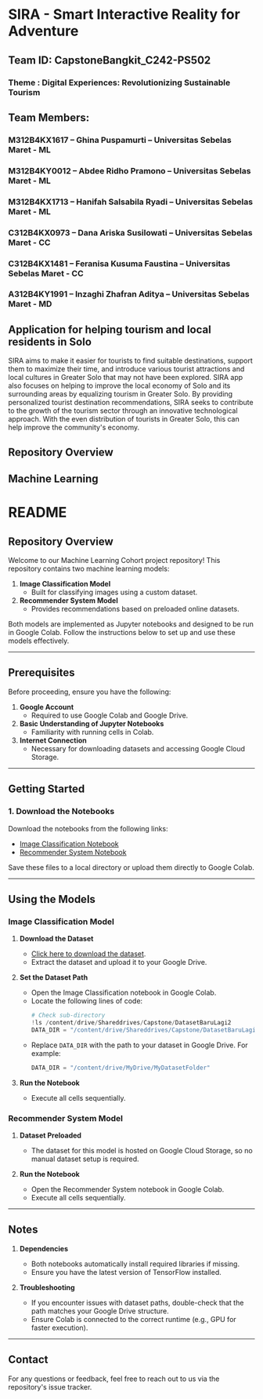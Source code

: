 # SIRA - Smart Interactive Reality for Adventure

## Team ID: CapstoneBangkit_C242-PS502
### Theme : Digital Experiences: Revolutionizing Sustainable Tourism
## Team Members:
### M312B4KX1617 – Ghina Puspamurti – Universitas Sebelas Maret - ML
### M312B4KY0012 – Abdee Ridho Pramono – Universitas Sebelas Maret - ML
### M312B4KX1713 – Hanifah Salsabila Ryadi – Universitas Sebelas Maret - ML
### C312B4KX0973 – Dana Ariska Susilowati – Universitas Sebelas Maret - CC
### C312B4KX1481 – Feranisa Kusuma Faustina – Universitas Sebelas Maret - CC
### A312B4KY1991 – Inzaghi Zhafran Aditya – Universitas Sebelas Maret - MD

## Application for helping tourism and local residents in Solo

SIRA aims to make it easier for tourists to find suitable destinations, support them to maximize their time, and introduce various tourist attractions and local cultures in Greater Solo that may not have been explored. SIRA app also focuses on helping to improve the local economy of Solo and its surrounding areas by equalizing tourism in Greater Solo. By providing personalized tourist destination recommendations, SIRA seeks to contribute to the growth of the tourism sector through an innovative technological approach. With the even distribution of tourists in Greater Solo, this can help improve the community's economy. 

## Repository Overview 

## Machine Learning

# README

## Repository Overview

Welcome to our Machine Learning Cohort project repository! This repository contains two machine learning models:

1. **Image Classification Model**
   - Built for classifying images using a custom dataset.
2. **Recommender System Model**
   - Provides recommendations based on preloaded online datasets.

Both models are implemented as Jupyter notebooks and designed to be run in Google Colab. Follow the instructions below to set up and use these models effectively.

---

## Prerequisites

Before proceeding, ensure you have the following:

1. **Google Account**
   - Required to use Google Colab and Google Drive.
2. **Basic Understanding of Jupyter Notebooks**
   - Familiarity with running cells in Colab.
3. **Internet Connection**
   - Necessary for downloading datasets and accessing Google Cloud Storage.

---

## Getting Started

### 1. Download the Notebooks

Download the notebooks from the following links:

- [Image Classification Notebook](https://github.com/feranisaa/CapstoneBangkit_C242-PS502/blob/main/ML/Image_Classification_FIX.ipynb)
- [Recommender System Notebook](https://github.com/feranisaa/CapstoneBangkit_C242-PS502/blob/main/RecommenderFIX.ipynb)

Save these files to a local directory or upload them directly to Google Colab.

---

## Using the Models

### **Image Classification Model**

1. **Download the Dataset**
   - [Click here to download the dataset](https://storage.googleapis.com/bucketsformodel/DatasetOke.zip).
   - Extract the dataset and upload it to your Google Drive.

2. **Set the Dataset Path**
   - Open the Image Classification notebook in Google Colab.
   - Locate the following lines of code:
     ```python
     # Check sub-directory
     !ls /content/drive/Shareddrives/Capstone/DatasetBaruLagi2
     DATA_DIR = "/content/drive/Shareddrives/Capstone/DatasetBaruLagi2"
     ```
   - Replace `DATA_DIR` with the path to your dataset in Google Drive. For example:
     ```python
     DATA_DIR = "/content/drive/MyDrive/MyDatasetFolder"
     ```

3. **Run the Notebook**
   - Execute all cells sequentially.

### **Recommender System Model**

1. **Dataset Preloaded**
   - The dataset for this model is hosted on Google Cloud Storage, so no manual dataset setup is required.

2. **Run the Notebook**
   - Open the Recommender System notebook in Google Colab.
   - Execute all cells sequentially.

---

## Notes

1. **Dependencies**
   - Both notebooks automatically install required libraries if missing.
   - Ensure you have the latest version of TensorFlow installed.

2. **Troubleshooting**
   - If you encounter issues with dataset paths, double-check that the path matches your Google Drive structure.
   - Ensure Colab is connected to the correct runtime (e.g., GPU for faster execution).

---

## Contact

For any questions or feedback, feel free to reach out to us via the repository's issue tracker.


